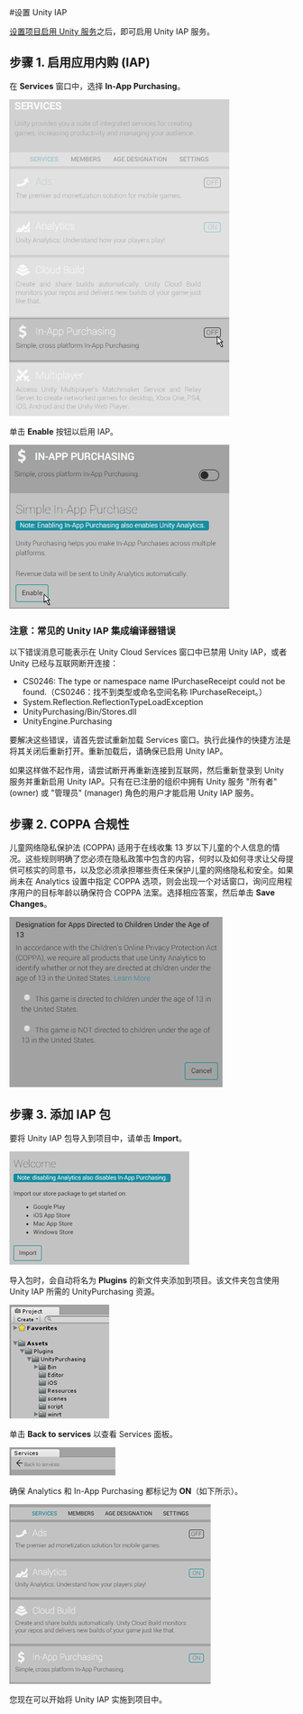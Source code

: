 #设置 Unity IAP

[设置项目启用 Unity 服务](SettingUpProjectServices.html)之后，即可启用 Unity IAP 服务。

## 步骤 1. 启用应用内购 (IAP)

在 __Services__ 窗口中，选择 __In-App Purchasing__。

![](../uploads/Main/UnityIAPOff.png) 

单击 __Enable__ 按钮以启用 IAP。

![](../uploads/Main/UnityIAPEnable.png) 

### 注意：常见的 Unity IAP 集成编译器错误
以下错误消息可能表示在 Unity Cloud Services 窗口中已禁用 Unity IAP，或者 Unity 已经与互联网断开连接：

* CS0246: The type or namespace name IPurchaseReceipt could not be found.（CS0246：找不到类型或命名空间名称 IPurchaseReceipt。）
* System.Reflection.ReflectionTypeLoadException
* UnityPurchasing/Bin/Stores.dll
* UnityEngine.Purchasing

要解决这些错误，请首先尝试重新加载 Services 窗口。执行此操作的快捷方法是将其关闭后重新打开。重新加载后，请确保已启用 Unity IAP。

如果这样做不起作用，请尝试断开再重新连接到互联网，然后重新登录到 Unity 服务并重新启用 Unity IAP。只有在已注册的组织中拥有 Unity 服务 "所有者" (owner) 或 "管理员" (manager) 角色的用户才能启用 Unity IAP 服务。

## 步骤 2. COPPA 合规性

儿童网络隐私保护法 (COPPA) 适用于在线收集 13 岁以下儿童的个人信息的情况。这些规则明确了您必须在隐私政策中包含的内容，何时以及如何寻求让父母提供可核实的同意书，以及您必须承担哪些责任来保护儿童的网络隐私和安全。如果尚未在 Analytics 设置中指定 COPPA 选项，则会出现一个对话窗口，询问应用程序用户的目标年龄以确保符合 COPPA 法案。选择相应答案，然后单击 __Save Changes__。

![COPPA 合规性目标年龄提示](../uploads/Main/UnityIAPCoppa.png)

## 步骤 3. 添加 IAP 包

要将 Unity IAP 包导入到项目中，请单击 __Import__。

![IAP 导入包选项](../uploads/Main/UnityIAPImportPackage.png)

导入包时，会自动将名为 __Plugins__ 的新文件夹添加到项目。该文件夹包含使用 Unity IAP 所需的 UnityPurchasing 资源。

![Project 窗口中导入的 IAP 包文件](../uploads/Main/UnityIAPImportedPackage.png)

单击 __Back to services__ 以查看 Services 面板。

![Services 窗口返回按钮](../uploads/Main/UnityServicesBack.png)

确保 Analytics 和 In-App Purchasing 都标记为 __ON__（如下所示）。

![Services 窗口中显示 IAP 和 Analytics 已开启](../uploads/Main/UnityServicesIAPandAnalyticsOn.png)

您现在可以开始将 Unity IAP 实施到项目中。
